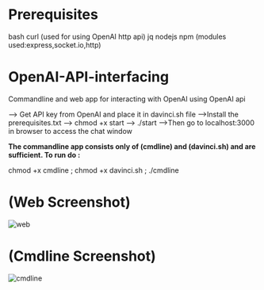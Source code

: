 # Prerequisites
bash
curl (used for using OpenAI http api)
jq
nodejs
npm (modules used:express,socket.io,http)

# OpenAI-API-interfacing
Commandline and web app for interacting with OpenAI using OpenAI api


--> Get API key from OpenAI and place it in davinci.sh file
-->Install the prerequisites.txt
--> chmod +x start
--> ./start
-->Then go to localhost:3000 in browser to access the chat window


**The commandline app consists only of (cmdline) and (davinci.sh) and are sufficient. To run do :**

chmod +x cmdline ;
chmod +x davinci.sh ;
./cmdline


# (Web Screenshot) #
![web](https://user-images.githubusercontent.com/70572289/214385323-c917aad6-ccce-499f-9092-c696f186bb26.png)




# (Cmdline Screenshot) #
![cmdline](https://user-images.githubusercontent.com/70572289/214372020-77e3966b-f25d-411d-beb0-2da46614cfcf.png)
